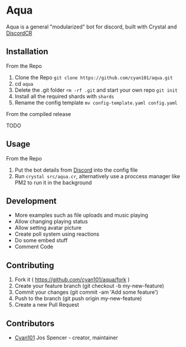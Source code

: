 # Aqua

Aqua is a general "modularized" bot for discord, built with Crystal and [DiscordCR](https://github.com/meew0/discordcr)

## Installation

From the Repo

1. Clone the Repo `git clone https://github.com/cyan101/aqua.git`
2. cd `aqua`
3. Delete the .git folder `rm -rf .git` and start your own repo `git init`
4. Install all the required shards with `shards`
5. Rename the config template `mv config-template.yaml config.yaml`

From the compiled release

TODO

## Usage

From the Repo

1. Put the bot details from [Discord](https://discordapp.com/developers/applications/me) into the config file
2. Run `crystal src/aqua.cr`, alternatively use a proccess manager like PM2 to run it in the background

## Development

* More examples such as file uploads and music playing
* Allow changing playing status
* Allow setting avatar picture
* Create poll system using reactions
* Do some embed stuff
* Comment Code

## Contributing

1. Fork it ( https://github.com/cyan101/aqua/fork )
2. Create your feature branch (git checkout -b my-new-feature)
3. Commit your changes (git commit -am 'Add some feature')
4. Push to the branch (git push origin my-new-feature)
5. Create a new Pull Request

## Contributors

- [Cyan101](https://github.com/cyan101) Jos Spencer - creator, maintainer
